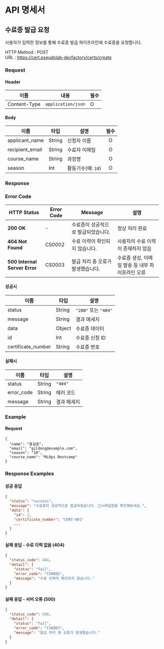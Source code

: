# API 명세서

## 수료증 발급 요청
사용자가 입력한 정보를 통해 수료증 발급 파이프라인에 수료증을 요청합니다.

HTTP Method : POST  
URL : https://cert.pseudolab-devfactory/certs/create

### Request
#### Header 
| 이름 | 내용        | 필수             |
|--------|----------------|------------------|
| Content-Type   | `application/json`   | O           |

#### Body
| 이름            | 타입      | 설명               |  필수 |
| ------------- | ------- | ---------------- | :-: |
| applicant_name          | String  | 신청자 이름           |  O  |
| recipient_email         | String  | 수료자 이메일          |  O  |
| course_name     | String  | 과정명        |  O  |
| season        | Int  | 활동기수(예: `10`) |  O  |


### Response

### Error Code
| HTTP Status | Error Code | Message | 설명 |
|-------------|------------|---------|------|
| **200 OK** | - | 수료증이 성공적으로 발급되었습니다. | 정상 처리 완료 |
| **404 Not Found** | CS0002 | 수료 이력이 확인되지 않습니다. | 사용자의 수료 이력이 존재하지 않음 |
| **500 Internal Server Error** | CS0003 | 발급 처리 중 오류가 발생했습니다. | 수료증 생성, 이메일 발송 등 내부 파이프라인 오류 |

#### 성공시 
| 이름      | 타입     | 설명                      |
| ------- | ------ | ----------------------- |
| status  | String | `"200"` 또는 `"404"` |
| message | String | 결과 메세지                  |
| data | Object | 수료증 데이터 |
| id | Int | 수료증 신청 ID |
| certificate_number | String | 수료증 번호 |

#### 실패시 

| 이름      | 타입     | 설명                      |
| ------- | ------ | ----------------------- |
| status  | String | `"404"` |
| error_code | String | 에러 코드 |
| message | String | 결과 메세지                  |

### Example

#### Request
```
{
  "name": "홍길동",
  "email": "gildong@example.com",
  "season": "10",
  "course_name": "MLOps Bootcamp"
}

```



### Response Examples

#### 성공 응답
```json
{
  "status": "success",
  "message": "수료증이 성공적으로 발급되었습니다. 🚀\n메일함을 확인해보세요.",
  "data": {
    "id": 1,
    "certificate_number": "CERT-001"
    ...
  }
}
```



#### 실패 응답 - 수료 이력 없음 (404)
```json
{
  "status_code": 404,
  "detail": {
    "status": "fail",
    "error_code": "CS0002",
    "message": "수료 이력이 확인되지 않습니다."
  }
}
```

#### 실패 응답 - 서버 오류 (500)
```json
{
  "status_code": 500,
  "detail": {
    "status": "fail",
    "error_code": "CS0003",
    "message": "발급 처리 중 오류가 발생했습니다."
  }
}
```